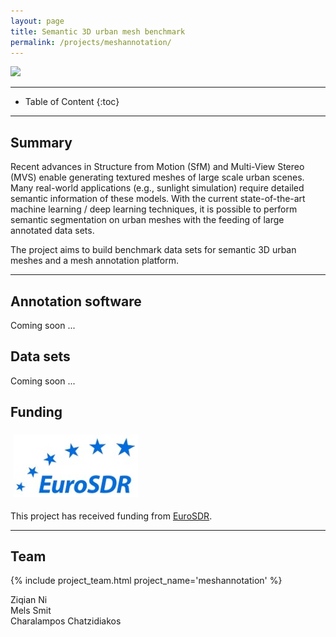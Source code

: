 ```yaml
---
layout: page
title: Semantic 3D urban mesh benchmark
permalink: /projects/meshannotation/
---
```


<div class="row">
  <div class="col-sm-12 col-xs-12"><img class="img-responsive" src="{{ "img/meshannotation.jpg" }}"></div>
</div>

- - -

* Table of Content
{:toc}

- - -

## Summary
Recent advances in Structure from Motion (SfM) and Multi-View Stereo (MVS) enable generating textured meshes of large scale urban scenes. Many real-world applications (e.g., sunlight simulation) require detailed semantic information of these models. With the current state-of-the-art machine learning / deep learning techniques, it is possible to perform semantic segmentation on urban meshes with the feeding of large annotated data sets. 

The project aims to build benchmark data sets for semantic 3D urban meshes and a mesh annotation platform.

- - -

## Annotation software
Coming soon ...

## Data sets

Coming soon ...

## Funding

<div class="row">
<div style="padding:5px" class="col-md-4 col-sm-4 col-xs-8"><img src="/img/partners/eurosdr.jpg" alt="EuroSDR logo" ></div>
</div>

This project has received funding from [EuroSDR](http://www.eurosdr.net/).

- - - 

## Team

<div class="row">
    {% include project_team.html project_name='meshannotation' %} 
</div>

Ziqian Ni <br> 
Mels Smit <br>
Charalampos Chatzidiakos <br>